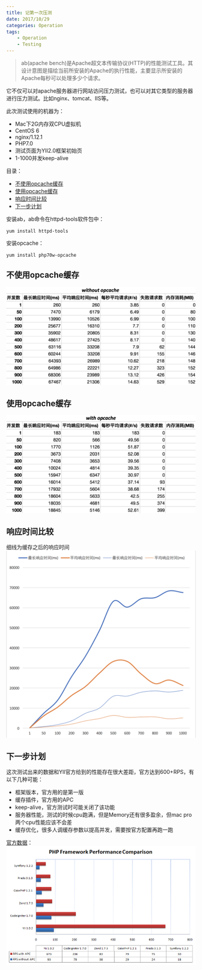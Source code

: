 ```yaml
---
title: 记第一次压测
date: 2017/10/29
categories: Operation
tags:
    - Operation
    - Testing
---
```


>ab(apache bench)是Apache超文本传输协议(HTTP)的性能测试工具。其设计意图是描绘当前所安装的Apache的执行性能，主要显示所安装的Apache每秒可以处理多少个请求。

它不仅可以对apache服务器进行网站访问压力测试，也可以对其它类型的服务器进行压力测试。比如nginx、tomcat、IIS等。

此次测试使用的机器为：
- Mac下2G内存双CPU虚拟机
- CentOS 6
- nginx/1.12.1
- PHP7.0
- 测试页面为YII2.0框架初始页
- 1-1000并发keep-alive

目录：
<!-- MarkdownTOC -->

- [不使用opcache缓存](#%E4%B8%8D%E4%BD%BF%E7%94%A8opcache%E7%BC%93%E5%AD%98)
- [使用opcache缓存](#%E4%BD%BF%E7%94%A8opcache%E7%BC%93%E5%AD%98)
- [响应时间比较](#%E5%93%8D%E5%BA%94%E6%97%B6%E9%97%B4%E6%AF%94%E8%BE%83)
- [下一步计划](#%E4%B8%8B%E4%B8%80%E6%AD%A5%E8%AE%A1%E5%88%92)

<!-- /MarkdownTOC -->

<!-- more -->

安装ab，ab命令在httpd-tools软件包中：

    yum install httpd-tools

安装opcache：

    yum install php70w-opcache

<a name="%E4%B8%8D%E4%BD%BF%E7%94%A8opcache%E7%BC%93%E5%AD%98"></a>
## 不使用opcache缓存

![without_opcache](/images/Operation/testing_ab/without_opcache.png)

<a name="%E4%BD%BF%E7%94%A8opcache%E7%BC%93%E5%AD%98"></a>
## 使用opcache缓存

![with_opcache](/images/Operation/testing_ab/with_opcache.png)

<a name="%E5%93%8D%E5%BA%94%E6%97%B6%E9%97%B4%E6%AF%94%E8%BE%83"></a>
## 响应时间比较

细线为缓存之后的响应时间
![response_time_chart](/images/Operation/testing_ab/response_time_chart.png)

<a name="%E4%B8%8B%E4%B8%80%E6%AD%A5%E8%AE%A1%E5%88%92"></a>
## 下一步计划

这次测试出来的数据和YII官方给到的性能存在很大差距，官方达到600+RPS，有以下几种可能：
- 框架版本，官方用的是第一版
- 缓存插件，官方用的APC
- keep-alive，官方测试时可能关闭了该功能
- 服务器性能，测试的时候cpu跑满，但是Memory还有很多盈余，但mac pro两个cpu性能应该不会差
- 缓存优化，很多人调缓存参数以提高并发，需要按官方配置再跑一跑

[官方数据](http://www.yiichina.com/performance)：
![response_time_chart](/images/Operation/testing_ab/performance_YII.png)
